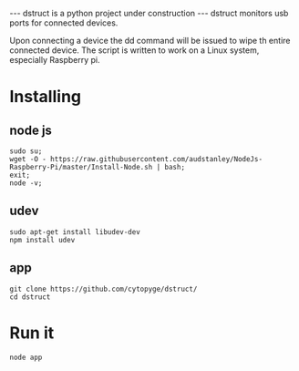 --- dstruct is a python project under construction ---
dstruct monitors usb ports for connected devices.

Upon connecting a device the dd command will be issued to wipe th entire connected device.
The script is written to work on a Linux system, especially Raspberry pi.


# Installing 

## node js

```
sudo su;
wget -O - https://raw.githubusercontent.com/audstanley/NodeJs-Raspberry-Pi/master/Install-Node.sh | bash;
exit;
node -v;
```

## udev
```
sudo apt-get install libudev-dev
npm install udev

```

## app
```
git clone https://github.com/cytopyge/dstruct/
cd dstruct
```


# Run it

```
node app
```
